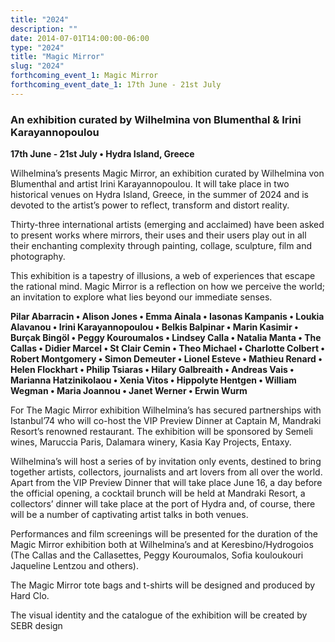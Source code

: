 ```yaml
---
title: "2024"
description: ""
date: 2014-07-01T14:00:00-06:00
type: "2024"
title: "Magic Mirror"
slug: "2024"
forthcoming_event_1: Magic Mirror
forthcoming_event_date_1: 17th June - 21st July
---
```

### An exhibition curated by Wilhelmina von Blumenthal &   Irini Karayannopoulou

**17th June - 21st July • Hydra Island, Greece**

Wilhelmina’s presents Magic Mirror, an exhibition curated by Wilhelmina von Blumenthal and artist Irini Karayannopoulou. It will take place in two historical
venues on Hydra Island, Greece, in the summer of 2024 and is devoted to the artist’s
power to reflect, transform and distort reality.

Thirty-three international artists (emerging and acclaimed) have been asked to present works where mirrors, their uses and their users play out in all their enchanting complexity through painting, collage, sculpture, film and photography.

This exhibition is a tapestry of illusions, a web of experiences that escape the
rational mind. Magic Mirror is a reflection on how we perceive the world; an invitation
to explore what lies beyond our immediate senses.

**Pilar Abarracin • Alison Jones • Emma Ainala • Iasonas Kampanis • Loukia Alavanou • Irini Karayannopoulou • Belkis Balpinar • Marin Kasimir • Burçak Bingöl • Peggy Kouroumalos • Lindsey Calla • Natalia Manta • The Callas • Didier Marcel • St Clair Cemin • Theo Michael • Charlotte Colbert • Robert Montgomery • Simon Demeuter • Lionel Esteve • Mathieu Renard • Helen Flockhart • Philip Tsiaras • Hilary Galbreaith • Andreas Vais • Marianna Hatzinikolaou • Xenia Vitos • Hippolyte Hentgen • William Wegman • Maria Joannou • Janet Werner • Erwin Wurm**

 For The Magic Mirror exhibition Wilhelmina’s has secured partnerships
 with Istanbul’74 who will co-host the VIP Preview Dinner at Captain M, Mandraki
 Resort’s renowned restaurant. The exhibition will be sponsored by Semeli wines,
 Maruccia Paris, Dalamara winery, Kasia Kay Projects, Entaxy.

 Wilhelmina’s will host a series of by invitation only events, destined to
 bring together artists, collectors, journalists and art lovers from all over the world.
 Apart from the VIP Preview Dinner that will take place June 16, a day before the official
 opening, a cocktail brunch will be held at Mandraki Resort, a collectors’ dinner will
 take place at the port of Hydra and, of course, there will be a number of captivating
 artist talks in both venues.

 Performances and film screenings will be presented for the duration of the Magic
Mirror exhibition both at Wilhelmina’s and at Keresbino/Hydrogoios
(The Callas and the Callasettes, Peggy Kouroumalos, Sofia kouloukouri Jaqueline
Lentzou  and others).

The Magic Mirror tote bags and t-shirts will be designed and produced by Hard Clo.

The visual identity and the catalogue of the exhibition will be created by SEBR design
